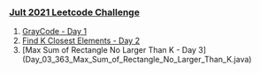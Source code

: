 ### [Jult 2021 Leetcode Challenge](https://leetcode.com/explore/featured/card/july-leetcoding-challenge-2021/)

1. [GrayCode - Day 1](/_2021/_07_july2021/Day_01_89_Gray_Code.java)
2. [Find K Closest Elements - Day 2](/_2021/_07_july2021/Day_02_658_Find_K_Closest_Elements.java)
3. [Max Sum of Rectangle No Larger Than K - Day 3] (Day_03_363_Max_Sum_of_Rectangle_No_Larger_Than_K.java)
